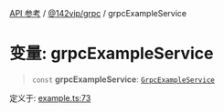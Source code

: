 [API 参考](../wiki/Home) / [@142vip/grpc](../wiki/@142vip.grpc) / grpcExampleService

# 变量: grpcExampleService

> `const` **grpcExampleService**: [`GrpcExampleService`](../wiki/@142vip.grpc.%E7%B1%BB.GrpcExampleService)

定义于: [example.ts:73](https://github.com/142vip/core-x/blob/58a4aca72f73ebc92491a458c9b83754486dc296/packages/grpc/src/example.ts#L73)

